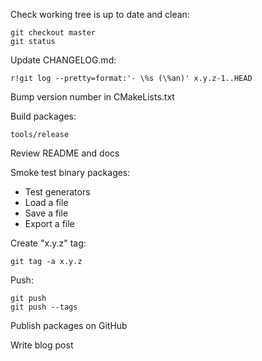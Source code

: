 Check working tree is up to date and clean:

    git checkout master
    git status

Update CHANGELOG.md:

    r!git log --pretty=format:'- \%s (\%an)' x.y.z-1..HEAD

Bump version number in CMakeLists.txt

Build packages:

    tools/release

Review README and docs

Smoke test binary packages:

- Test generators
- Load a file
- Save a file
- Export a file

Create "x.y.z" tag:

    git tag -a x.y.z

Push:

    git push
    git push --tags

Publish packages on GitHub

Write blog post
